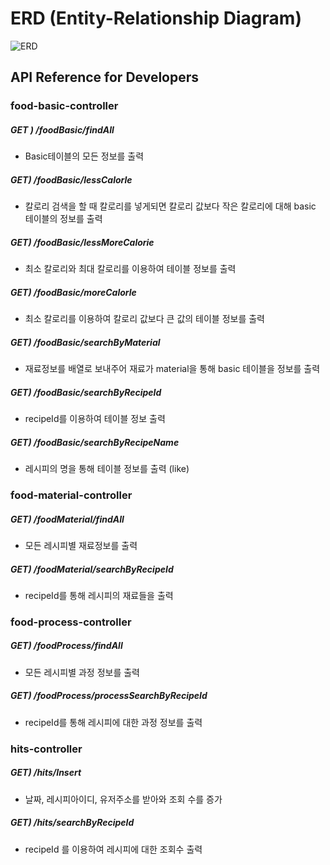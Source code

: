 # ERD (Entity-Relationship Diagram)

![ERD](C:\Users\phs45\Desktop\readme-md\ERD.png)



## API Reference for Developers

### food-basic-controller

##### GET )  /foodBasic/findAll

- Basic테이블의 모든 정보를 출력

##### GET)   /foodBasic/lessCalorle

-  칼로리 검색을 할 때 칼로리를 넣게되면 칼로리 값보다 작은 칼로리에 대해 basic 테이블의 정보를 출력

##### GET)  /foodBasic/lessMoreCalorie

- 최소 칼로리와 최대 칼로리를 이용하여 테이블 정보를 출력

##### GET)  /foodBasic/moreCalorle

- 최소 칼로리를 이용하여 칼로리 값보다 큰 값의 테이블 정보를 출력

##### GET)  /foodBasic/searchByMaterial

- 재료정보를 배열로 보내주어 재료가 material을 통해 basic 테이블을 정보를 출력 

##### GET)  /foodBasic/searchByRecipeId

- recipeId를 이용하여 테이블 정보 출력

##### GET)  /foodBasic/searchByRecipeName

- 레시피의 명을 통해 테이블 정보를 출력 (like)

### food-material-controller

##### GET)  /foodMaterial/findAll

- 모든 레시피별 재료정보를 출력

##### GET)  /foodMaterial/searchByRecipeId

- recipeId를 통해 레시피의 재료들을 출력

### food-process-controller

##### GET)  /foodProcess/findAll

- 모든 레시피별 과정 정보를 출력

##### GET)  /foodProcess/processSearchByRecipeId

- recipeId를 통해 레시피에 대한 과정 정보를 출력

### hits-controller

##### GET)  /hits/Insert

- 날짜, 레시피아이디, 유저주소를 받아와 조회 수를 증가

##### GET)  /hits/searchByRecipeId

- recipeId 를 이용하여 레시피에 대한 조회수 출력